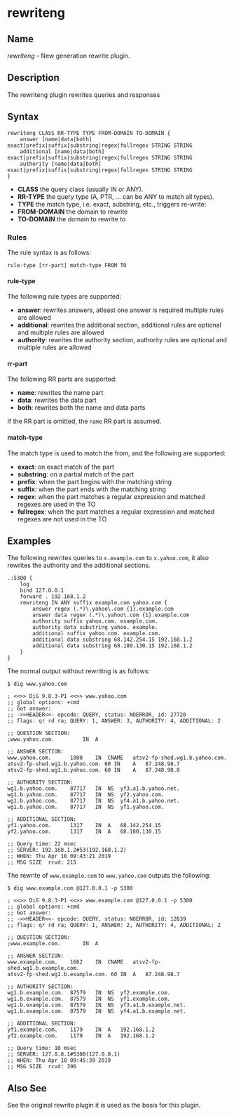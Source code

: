 # rewriteng

## Name

*rewriteng* - New generation rewrite plugin.

## Description

The rewriteng plugin rewrites queries and responses

## Syntax

~~~
rewriteng CLASS RR-TYPE TYPE FROM-DOMAIN TO-DOMAIN {
    answer [name|data|both] exact|prefix|suffix|substring|regex|fullregex STRING STRING
    additional [name|data|both] exact|prefix|suffix|substring|regex|fullregex STRING STRING
    authority [name|data|both] exact|prefix|suffix|substring|regex|fullregex STRING STRING
}
~~~

* **CLASS** the query class (usually IN or ANY).
* **RR-TYPE** the query type (A, PTR, ... can be ANY to match all types).
* **TYPE** the match type, i.e. exact, substring, etc., triggers re-write:
* **FROM-DOMAIN** the domain to rewrite
* **TO-DOMAIN** the domain to rewrite to

### Rules

The rule syntax is as follows:

~~~
rule-type [rr-part] match-type FROM TO
~~~

#### rule-type

The following rule types are supported:

* **answer**: rewrites answers, atleast one answer is required multiple rules are allowed
* **additional**: rewrites the additional section, additional rules are optional and multiple rules are allowed
* **authority**: rewrites the authority section, authority rules are optional and multiple rules are allowed

#### rr-part

The following RR parts are supported:

* **name**: rewrites the name part
* **data**: rewrites the data part
* **both**: rewrites both the name and data parts

If the RR part is omitted, the `name` RR part is assumed.

#### match-type

The match type is used to match the from, and the following are supported:

* **exact**: on exact match of the part
* **substring**: on a partial match of the part
* **prefix**: when the part begins with the matching string
* **suffix**: when the part ends with the matching string
* **regex**: when the part matches a regular expression and matched regexes are used in the TO
* **fullregex**: when the part matches a regular expression and matched regexes are not used in the TO

## Examples

The following rewrites queries to `x.example.com` to `x.yahoo.com`, it also rewrites the
authority and the additional sections.

~~~ corefile
.:5300 {
    log
    bind 127.0.0.1
    forward . 192.168.1.2
    rewriteng IN ANY suffix example.com yahoo.com {
        answer regex (.*)\.yahoo\.com {1}.example.com
        answer data regex (.*)\.yahoo\.com {1}.example.com
        authority suffix yahoo.com. example.com.
        authority data substring yahoo. example.
        additional suffix yahoo.com. example.com.
        additional data substring 68.142.254.15 192.168.1.2
        additional data substring 68.180.130.15 192.168.1.2
    }
}
~~~

The normal output without rewriting is as follows:

```
$ dig www.yahoo.com

; <<>> DiG 9.8.3-P1 <<>> www.yahoo.com
;; global options: +cmd
;; Got answer:
;; ->>HEADER<<- opcode: QUERY, status: NOERROR, id: 27720
;; flags: qr rd ra; QUERY: 1, ANSWER: 3, AUTHORITY: 4, ADDITIONAL: 2

;; QUESTION SECTION:
;www.yahoo.com.			IN	A

;; ANSWER SECTION:
www.yahoo.com.		1800	IN	CNAME	atsv2-fp-shed.wg1.b.yahoo.com.
atsv2-fp-shed.wg1.b.yahoo.com. 60 IN	A	87.248.98.7
atsv2-fp-shed.wg1.b.yahoo.com. 60 IN	A	87.248.98.8

;; AUTHORITY SECTION:
wg1.b.yahoo.com.	87717	IN	NS	yf3.a1.b.yahoo.net.
wg1.b.yahoo.com.	87717	IN	NS	yf2.yahoo.com.
wg1.b.yahoo.com.	87717	IN	NS	yf4.a1.b.yahoo.net.
wg1.b.yahoo.com.	87717	IN	NS	yf1.yahoo.com.

;; ADDITIONAL SECTION:
yf1.yahoo.com.		1317	IN	A	68.142.254.15
yf2.yahoo.com.		1317	IN	A	68.180.130.15

;; Query time: 22 msec
;; SERVER: 192.168.1.2#53(192.168.1.2)
;; WHEN: Thu Apr 18 09:43:21 2019
;; MSG SIZE  rcvd: 215

```

The rewrite of `www.example.com` to `www.yahoo.com` outputs the following:

```
$ dig www.example.com @127.0.0.1 -p 5300

; <<>> DiG 9.8.3-P1 <<>> www.example.com @127.0.0.1 -p 5300
;; global options: +cmd
;; Got answer:
;; ->>HEADER<<- opcode: QUERY, status: NOERROR, id: 12839
;; flags: qr rd ra; QUERY: 1, ANSWER: 2, AUTHORITY: 4, ADDITIONAL: 2

;; QUESTION SECTION:
;www.example.com.		IN	A

;; ANSWER SECTION:
www.example.com.	1662	IN	CNAME	atsv2-fp-shed.wg1.b.example.com.
atsv2-fp-shed.wg1.b.example.com. 60 IN	A	87.248.98.7

;; AUTHORITY SECTION:
wg1.b.example.com.	87579	IN	NS	yf2.example.com.
wg1.b.example.com.	87579	IN	NS	yf1.example.com.
wg1.b.example.com.	87579	IN	NS	yf3.a1.b.example.net.
wg1.b.example.com.	87579	IN	NS	yf4.a1.b.example.net.

;; ADDITIONAL SECTION:
yf1.example.com.	1179	IN	A	192.168.1.2
yf2.example.com.	1179	IN	A	192.168.1.2

;; Query time: 10 msec
;; SERVER: 127.0.0.1#5300(127.0.0.1)
;; WHEN: Thu Apr 18 09:45:39 2019
;; MSG SIZE  rcvd: 396

```

## Also See

See the original rewrite plugin it is used as the basis for this plugin.
